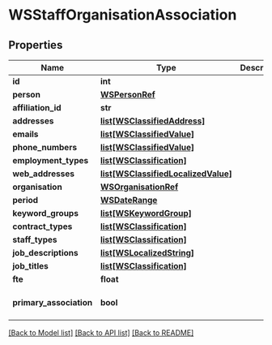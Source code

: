 # WSStaffOrganisationAssociation

## Properties
Name | Type | Description | Notes
------------ | ------------- | ------------- | -------------
**id** | **int** |  | [optional] 
**person** | [**WSPersonRef**](WSPersonRef.md) |  | [optional] 
**affiliation_id** | **str** |  | [optional] 
**addresses** | [**list[WSClassifiedAddress]**](WSClassifiedAddress.md) |  | [optional] 
**emails** | [**list[WSClassifiedValue]**](WSClassifiedValue.md) |  | [optional] 
**phone_numbers** | [**list[WSClassifiedValue]**](WSClassifiedValue.md) |  | [optional] 
**employment_types** | [**list[WSClassification]**](WSClassification.md) |  | [optional] 
**web_addresses** | [**list[WSClassifiedLocalizedValue]**](WSClassifiedLocalizedValue.md) |  | [optional] 
**organisation** | [**WSOrganisationRef**](WSOrganisationRef.md) |  | [optional] 
**period** | [**WSDateRange**](WSDateRange.md) |  | [optional] 
**keyword_groups** | [**list[WSKeywordGroup]**](WSKeywordGroup.md) |  | [optional] 
**contract_types** | [**list[WSClassification]**](WSClassification.md) |  | [optional] 
**staff_types** | [**list[WSClassification]**](WSClassification.md) |  | [optional] 
**job_descriptions** | [**list[WSLocalizedString]**](WSLocalizedString.md) |  | [optional] 
**job_titles** | [**list[WSClassification]**](WSClassification.md) |  | [optional] 
**fte** | **float** |  | [optional] 
**primary_association** | **bool** |  | [optional] [default to False]

[[Back to Model list]](../README.md#documentation-for-models) [[Back to API list]](../README.md#documentation-for-api-endpoints) [[Back to README]](../README.md)


